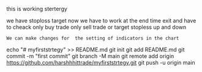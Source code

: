 this is working stertergy 

we have stoploss
target
now we have to work at the end  time exit and have to cheack
    only buy trade
    only sell trade 
    or target stopless up and down

    We can make changes for  the setting of indicators in the chart
    





echo "# myfirststrtegy" >> README.md
git init
git add README.md
git commit -m "first commit"
git branch -M main
git remote add origin https://github.com/harshhhittrade/myfirststrtegy.git
git push -u origin main